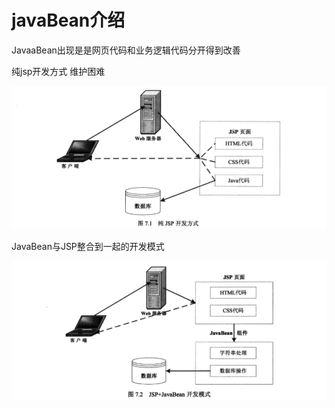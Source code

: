 # javaBean介绍
JavaaBean出现是是网页代码和业务逻辑代码分开得到改善


纯jsp开发方式 维护困难

![](imgs/jsp.png)


JavaBean与JSP整合到一起的开发模式

![](imgs/JavaBean+JSP.png)
